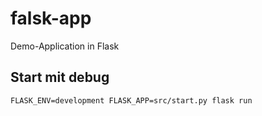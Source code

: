 # falsk-app

Demo-Application in Flask

## Start mit debug
```
FLASK_ENV=development FLASK_APP=src/start.py flask run
```
